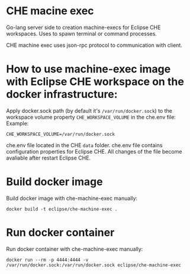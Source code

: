 # CHE macine exec

Go-lang server side to creation machine-execs for Eclipse CHE workspaces.
Uses to spawn terminal or command processes.

CHE machine exec uses json-rpc protocol to communication with client.

# How to use machine-exec image with Eclipse CHE workspace on the docker infrastructure:
Apply docker.sock path (by default it's `/var/run/docker.sock`) to the workspace volume property `CHE_WORKSPACE_VOLUME` in the che.env file:
Example:
 ```
CHE_WORKSPACE_VOLUME=/var/run/docker.sock
```
che.env file located in the CHE `data` folder. che.env file contains configuration properties for Eclipse CHE. All changes of the file become avaliable after restart Eclipse CHE.
 
# Build docker image

Build docker image with che-machine-exec manually:

```
docker build -t eclipse/che-machine-exec .
```

# Run docker container

Run docker container with che-machine-exec manually:

```
docker run --rm -p 4444:4444 -v /var/run/docker.sock:/var/run/docker.sock eclipse/che-machine-exec
````
